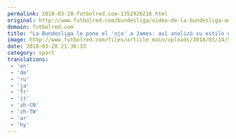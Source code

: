 ```yaml
---
permalink: 2018-03-28-futbolred.com-1352926216.html
original: http://www.futbolred.com/bundesliga/video-de-la-bundesliga-analizando-el-juego-de-james-rodriguez-82440
domain: futbolred.com
title: "La Bundesliga le pone el 'ojo' a James: así analizó su estilo de juego"
image: http://www.futbolred.com/files/article_main/uploads/2018/03/14/5aa8c905b7aef.jpeg
date: 2018-03-28 21:36:33
category: sport
translations: 
 - 'en'
 - 'de'
 - 'ru'
 - 'ja'
 - 'fr'
 - 'it'
 - 'zh-CN'
 - 'zh-TW'
 - 'ar'
 - 'hy'
---
```


